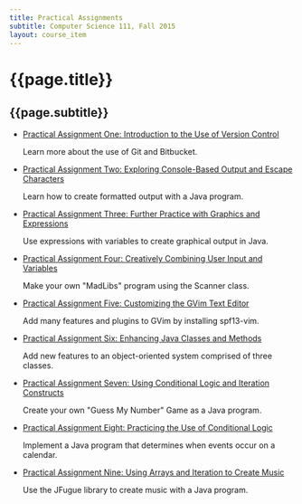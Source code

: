 ```yaml
---
title: Practical Assignments
subtitle: Computer Science 111, Fall 2015
layout: course_item
---
```


# {{page.title}}
## {{page.subtitle}}

<ul>

<li><a href="{{site.baseurl}}teaching/cs111F2015/provide/practicals/practical01/cs111F2015_practical01.pdf">Practical
Assignment One: Introduction to the Use of Version Control</a> <p>Learn more about the use of Git and Bitbucket.</p>

<li><a href="{{site.baseurl}}teaching/cs111F2015/provide/practicals/practical02/cs111F20115_practical02.pdf">Practical
Assignment Two: Exploring Console-Based Output and Escape Characters</a> <p>Learn how to create formatted output with a
Java program.</p>

<li><a href="{{site.baseurl}}teaching/cs111F2015/provide/practicals/practical03/cs111F2015_practical03.pdf">Practical
Assignment Three: Further Practice with Graphics and Expressions</a> <p>Use expressions with variables to create
graphical output in Java.</p>

<li><a href="{{site.baseurl}}teaching/cs111F2015/provide/practicals/practical04/cs111F2015_practical04.pdf">Practical
Assignment Four: Creatively Combining User Input and Variables</a> <p>Make your own "MadLibs" program using the Scanner
class.</p>

<li><a href="{{site.baseurl}}teaching/cs111F2015/provide/practicals/practical05/cs111F2015_practical05.pdf">Practical
Assignment Five: Customizing the GVim Text Editor</a> <p>Add many features and plugins to GVim by installing
spf13-vim.</p>

<li><a href="{{site.baseurl}}teaching/cs111F2015/provide/practicals/practical06/cs111F2015_practical06.pdf">Practical
Assignment Six: Enhancing Java Classes and Methods</a> <p>Add new features to an object-oriented system comprised of
three classes.</p>

<li><a href="{{site.baseurl}}teaching/cs111F2015/provide/practicals/practical07/cs111F2015_practical07.pdf">Practical
Assignment Seven: Using Conditional Logic and Iteration Constructs</a> <p>Create your own "Guess My Number" Game as a
Java program.</p>

<li><a href="{{site.baseurl}}teaching/cs111F2015/provide/practicals/practical08/cs111F2015_practical08.pdf">Practical
Assignment Eight: Practicing the Use of Conditional Logic</a> <p>Implement a Java program that determines when events
occur on a calendar.</p>

<li><a href="{{site.baseurl}}teaching/cs111F2015/provide/practicals/practical09/cs111F2015_practical09.pdf">Practical
Assignment Nine: Using Arrays and Iteration to Create Music</a> <p>Use the JFugue library to create music with a Java
program.</p>

</ul>
